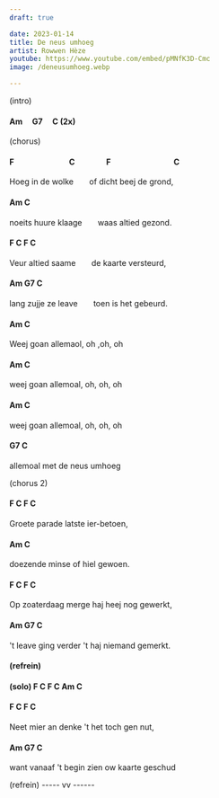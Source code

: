 ```yaml
---
draft: true

date: 2023-01-14
title: De neus umhoeg
artist: Rowwen Hèze
youtube: https://www.youtube.com/embed/pMNfK3D-Cmc
image: /deneusumhoeg.webp

---
```


(intro)

#### Am&emsp;	G7&emsp;	C	(2x)

(chorus)

#### F&emsp;&emsp;&emsp;&emsp;&emsp;&emsp;&emsp;C&emsp;&emsp;&emsp;&emsp;F&emsp;&emsp;&emsp;&emsp;&emsp;&emsp;&emsp;&emsp;C

Hoeg in de wolke&emsp;&emsp;of dicht beej de grond,

#### Am			   C

noeits huure klaage&emsp;&emsp;waas altied gezond.

#### F		C	       F		C

Veur altied saame&emsp;&emsp;de kaarte versteurd,

#### Am	G7		C

lang zujje ze leave&emsp;&emsp;toen is het gebeurd.



#### Am		C

Weej goan allemaol, oh ,oh, oh

#### Am		C

weej goan allemoal, oh, oh, oh

#### Am		C

weej goan allemoal, oh, oh, oh

#### G7              C

allemoal met de neus umhoeg


(chorus 2)

#### F	    C			          F	C

Groete parade		latste ier-betoen,

#### Am			       C

doezende minse		of hiel gewoen.

#### F		C		       F		       C

Op zoaterdaag merge	haj heej nog gewerkt,

#### Am	G7				C

't leave ging verder		't haj niemand gemerkt.


#### (refrein)


#### (solo)		F	C	F	C	Am	C


#### F		C		   F		C

Neet mier an denke 		't het toch gen nut,

#### Am	G7			       C	

want vanaaf 't begin		zien ow kaarte geschud



(refrein) ----- vv ------